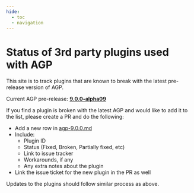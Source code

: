 ```yaml
---
hide:
  - toc
  - navigation
---
```

# Status of 3rd party plugins used with AGP

This site is to track plugins that are known to break with the latest pre-release version of AGP.

Current AGP pre-release: [**9.0.0-alpha09**](./agp-9.0.0.md)

If you find a plugin is broken with the latest AGP and would like to add it to the list, please create a PR and do the following:

- Add a new row in [agp-9.0.0.md](./agp-9.0.0.md)
- Include:
    - Plugin ID
    - Status (Fixed, Broken, Partially fixed, etc)
    - Link to issue tracker
    - Workarounds, if any
    - Any extra notes about the plugin
- Link the issue ticket for the new plugin in the PR as well

Updates to the plugins should follow similar process as above.
